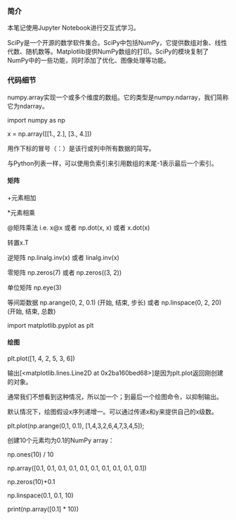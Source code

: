 ### 简介
本笔记使用Jupyter Notebook进行交互式学习。

SciPy是一个开源的数学软件集合。SciPy中包括NumPy，它提供数组对象、线性代数、随机数等。Matplotlib提供NumPy数组的打印。SciPy的模块复制了NumPy中的一些功能，同时添加了优化、图像处理等功能。

### 代码细节
numpy.array实现一个或多个维度的数组。它的类型是numpy.ndarray，我们简称它为ndarray。

import numpy as np

x = np.array([[1., 2.],
              [3., 4.]])
              
用作下标的冒号（：）是该行或列中所有数据的简写。

与Python列表一样，可以使用负索引来引用数组的末尾-1表示最后一个索引。

#### 矩阵
+元素相加

*元素相乘

@矩阵乘法 i.e. x@x 或者 np.dot(x, x) 或者 x.dot(x)

转置x.T

逆矩阵  np.linalg.inv(x) 或者 linalg.inv(x)

零矩阵 np.zeros(7) 或者 np.zeros((3, 2))

单位矩阵 np.eye(3)

等间距数据 np.arange(0, 2, 0.1) (开始, 结束, 步长) 或者 np.linspace(0, 2, 20) (开始, 结束, 总数)

import matplotlib.pyplot as plt

#### 绘图 
plt.plot([1, 4, 2, 5, 3, 6])

输出[<matplotlib.lines.Line2D at 0x2ba160bed68>]是因为plt.plot返回刚创建的对象。

通常我们不想看到这种情况，所以加一个；到最后一个绘图命令，以抑制输出。

默认情况下，绘图假设x序列递增一。可以通过传递x和y来提供自己的x级数。

plt.plot(np.arange(0,1, 0.1), [1,4,3,2,6,4,7,3,4,5]);

创建10个元素均为0.1的NumPy array：

np.ones(10) / 10

np.array([0.1, 0.1, 0.1, 0.1, 0.1, 0.1, 0.1, 0.1, 0.1, 0.1])

np.zeros(10)+0.1

np.linspace(0.1, 0.1, 10) 

print(np.array([0.1] * 10))
